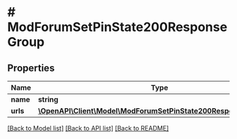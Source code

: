 # # ModForumSetPinState200ResponseGroup

## Properties

Name | Type | Description | Notes
------------ | ------------- | ------------- | -------------
**name** | **string** | name |
**urls** | [**\OpenAPI\Client\Model\ModForumSetPinState200ResponseGroupUrls**](ModForumSetPinState200ResponseGroupUrls.md) |  |

[[Back to Model list]](../../README.md#models) [[Back to API list]](../../README.md#endpoints) [[Back to README]](../../README.md)
